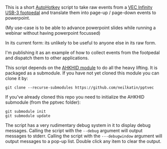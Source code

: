 
This is a short
[AutoHotkey](https://www.autohotkey.com)
script to take raw events from a
[VEC Infinity USB-3 footpedal](http://veccorp.com/foot-controls.html)
and translate them into page-up / page-down events to powerpoint.

(My use-case is to be able to advance powerpoint slides while running a webinar without having powerpoint focussed)

In its current form: its unlikely to be useful to anyone else in its raw form.

I'm publishing it as an example of how to collect events from the footpedal and dispatch them to other applications.

This script depends on the
[AHKHID module](https://github.com/jleb/AHKHID)
to do all the heavy lifting.  It is packaged as a submodule.
If you have not yet cloned this module you can clone it by:

```shell
git clone --recurse-submodules https://github.com/neilkatin/pptvec
```

If you've already cloned this repo you need to initialize the AHKHID submodule (from the pptvec folder):

```shell
git submodule init
git submodule update
```

The script has a very rudimentary debug system in it to display debug messages.
Calling the script with the ```--debug``` argument will output messages to stderr.
Calling the script with the ```---debugwindow``` argument will output messages to a pop-up list.  Double click any item to clear the output.


